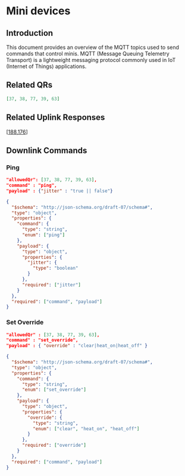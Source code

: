 # Mini devices

## Introduction

This document provides an overview of the MQTT topics used to send commands that control minis. MQTT (Message Queuing Telemetry Transport) is a lightweight messaging protocol commonly used in IoT (Internet of Things) applications.


## Related QRs
```json
[37, 38, 77, 39, 63]
```
## Related Uplink Responses

[[188](../responsePackets/zigbee.mini.md),[176](../responsePackets/zigbee.mini.md)]


## Downlink Commands

### Ping
```json
"allowedQr": [37, 38, 77, 39, 63],
"command" : "ping",
"payload" : {"jitter" : "true || false"}
```

```json 
{
  "$schema": "http://json-schema.org/draft-07/schema#",
  "type": "object",
  "properties": {
    "command": {
      "type": "string",
      "enum": ["ping"]
    },
    "payload": {
      "type": "object",
      "properties": {
        "jitter": {
          "type": "boolean"
        }
      },
      "required": ["jitter"]
    }
  },
  "required": ["command", "payload"]
}
```

### Set Override 
```json
"allowedQr" : [37, 38, 77, 39, 63],
"command" : "set_override",
"payload" : { "override" : "clear|heat_on|heat_off" }
```

```json
{
  "$schema": "http://json-schema.org/draft-07/schema#",
  "type": "object",
  "properties": {
    "command": {
      "type": "string",
      "enum": ["set_override"]
    },
    "payload": {
      "type": "object",
      "properties": {
        "override": {
          "type": "string",
          "enum": ["clear", "heat_on", "heat_off"]
        }
      },
      "required": ["override"]
    }
  },
  "required": ["command", "payload"]
}
```